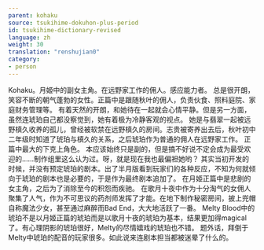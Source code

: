 ```yaml
---
parent: kohaku
source: tsukihime-dokuhon-plus-period
id: tsukihime-dictionary-revised
language: zh
weight: 30
translation: "renshujian0"
category:
- person
---
```


Kohaku。月姬中的副女主角。在远野家工作的佣人。感应能力者。
总是很开朗，笑容不断的朝气蓬勃的女性。正篇中是跟随秋叶的佣人，负责伙食、照料庭院、家庭财务管理等。
有着天然的开朗，和她待在一起就会心情平静。但是另一方面，虽然连琥珀自己都没察觉到，她有着极为冷静客观的视点。
她是与翡翠一起被远野槙久收养的孤儿，曾经被软禁在远野槙久的房间。志贵被寄养出去后，秋叶初中二年级时知道了琥珀与槙久的关系，之后琥珀作为普通的佣人在远野家工作。
正篇中最大的下克上角色。
本应该始终只是副的，但是搞不好说不定会成为最受欢迎的……制作组里这么认为过。呀，就是现在我也最偏袒她哟？
其实当初开发的时候，并没有预定琥珀的剧本。出了半月版看到玩家们的各种反应，不知为何就倾向于琥珀的剧本也是必要的，于是作为最终剧本追加了。
在月姬正篇中是悲剧的女主角，之后为了消除至今的积怨而疾驰。
在歌月十夜中作为十分淘气的女佣人聚集了人气，作为不可思议的药剂师发挥了才能。在地下制作秘密房间，披上兜帽自称魔法少女，甚至通过麻醉而Bad End，大大地活跃了一番。
Melty Blood中的琥珀不是以月姬正篇的琥珀而是以歌月十夜的琥珀为基本，结果更加得magical了。有心理阴影的琥珀很好，Melty的尽情嬉戏的琥珀也不错。
题外话，拜倒于Melty中琥珀的配音的玩家很多。如此说来连剧本担当都被迷晕了什么的。

